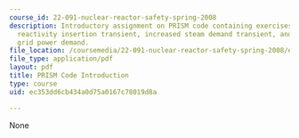 ```yaml
---
course_id: 22-091-nuclear-reactor-safety-spring-2008
description: Introductory assignment on PRISM code containing exercises on negative
  reactivity insertion transient, increased steam demand transient, and change of
  grid power demand.
file_location: /coursemedia/22-091-nuclear-reactor-safety-spring-2008/ec353dd6cb434a0d75a0167c78019d8a_MIT22_091S08_assn02.pdf
file_type: application/pdf
layout: pdf
title: PRISM Code Introduction
type: course
uid: ec353dd6cb434a0d75a0167c78019d8a

---
```

None